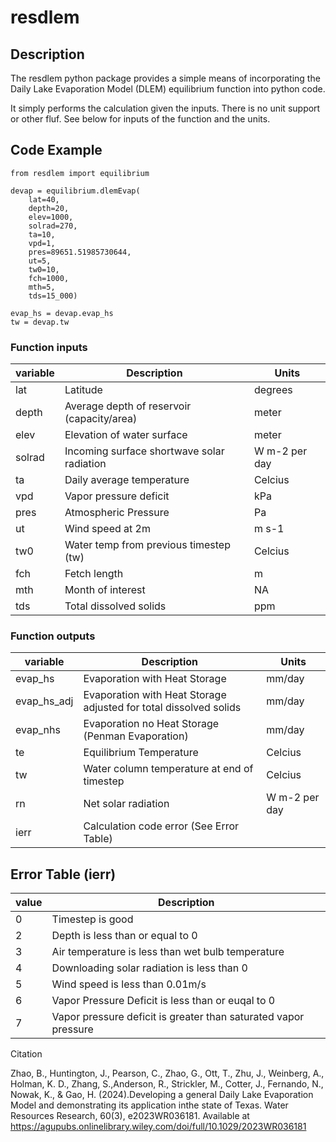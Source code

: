 # resdlem## DescriptionThe resdlem python package provides a simple means of incorporating theDaily Lake Evaporation Model (DLEM) equilibrium function into python code.It simply performs the calculation given the inputs. There is no unit support or other fluf. See below for inputs of the function and the units.## Code Example```from resdlem import equilibriumdevap = equilibrium.dlemEvap(    lat=40,    depth=20,    elev=1000,    solrad=270,    ta=10,    vpd=1,    pres=89651.51985730644,    ut=5,    tw0=10,    fch=1000,    mth=5,    tds=15_000)evap_hs = devap.evap_hstw = devap.tw```### Function inputs| variable             | Description                                | Units         ||----------------------|--------------------------------------------|---------------|| lat                  | Latitude                                   | degrees       |  | depth                | Average depth of reservoir (capacity/area) | meter         || elev                 | Elevation of water surface                 | meter         |         | solrad               | Incoming surface shortwave solar radiation | W m-2 per day |         | ta                   | Daily average temperature                  | Celcius       |         | vpd                  | Vapor pressure deficit                     | kPa           |         | pres                 | Atmospheric Pressure                       | Pa            |         | ut                   | Wind speed at 2m                           | m s-1         |         | tw0                  | Water temp from previous timestep (tw)     | Celcius       |         | fch                  | Fetch length                               | m             |         | mth                  | Month of interest                          | NA            |         | tds                  | Total dissolved solids                     | ppm           |         ### Function outputs| variable    | Description                                                       | Units        ||-------------|-------------------------------------------------------------------|--------------|| evap_hs     | Evaporation with Heat Storage                                     | mm/day       || evap_hs_adj | Evaporation with Heat Storage adjusted for total dissolved solids | mm/day       || evap_nhs    | Evaporation no Heat Storage (Penman Evaporation)                  | mm/day       || te          | Equilibrium Temperature                                           | Celcius      || tw          | Water column temperature at end of timestep                       | Celcius      || rn          | Net solar radiation                                               | W m-2 per day || ierr        | Calculation code error (See Error Table)                          |              |## Error Table (ierr)| value | Description                                                     ||-------|-----------------------------------------------------------------|| 0     | Timestep is good                                                || 2     | Depth is less than or equal to 0                                || 3     | Air temperature is less than wet bulb temperature               || 4     | Downloading solar radiation is less than 0                     || 5     | Wind speed is less than 0.01m/s                                 || 6     | Vapor Pressure Deficit is less than or euqal to 0               || 7     | Vapor pressure deficit is greater than saturated vapor pressure |CitationZhao, B., Huntington, J., Pearson, C., Zhao, G., Ott, T., Zhu, J.,Weinberg, A., Holman, K. D., Zhang, S.,Anderson,R., Strickler, M., Cotter, J., Fernando, N., Nowak, K.,& Gao, H. (2024).Developing a general Daily Lake EvaporationModel and demonstrating its application inthe state of Texas.Water Resources Research, 60(3), e2023WR036181.Available at https://agupubs.onlinelibrary.wiley.com/doi/full/10.1029/2023WR036181